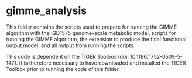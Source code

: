 # gimme_analysis

This folder contains the scripts used to prepare for running the GIMME algorithm with the iGD1575 genome-scale metabolic model, scripts for running the GIMME algorithm, the extension to produce the final functional output model, and all output from running the scripts.

This code is dependent on the TIGER Toolbox (doi:  10.1186/1752-0509-5-147). It is therefore necessary to have downloaded and installed the TIGER Toolbox prior to running the code of this folder.
